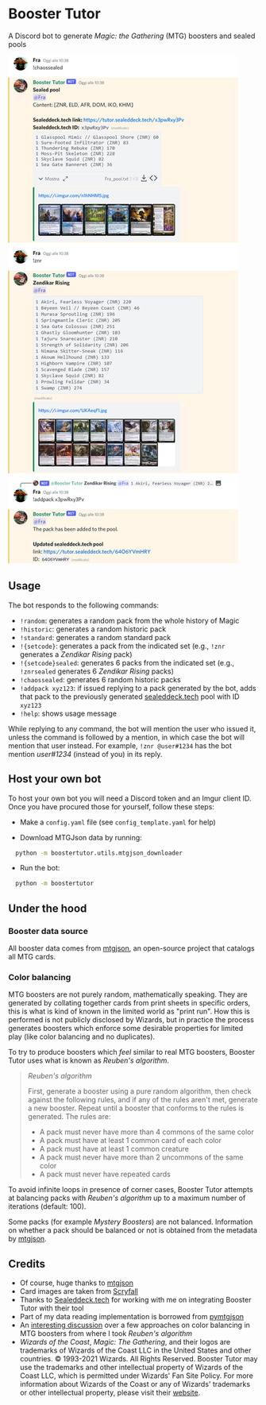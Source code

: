 # Booster Tutor

A Discord bot to generate *Magic: the Gathering* (MTG) boosters and sealed pools

![screenshot](screenshot.jpg)

## Usage

The bot responds to the following commands:

* `!random`: generates a random pack from the whole history of Magic
* `!historic`: generates a random historic pack
* `!standard`: generates a random standard pack
* `!{setcode}`: generates a pack from the indicated set (e.g., `!znr` generates
  a *Zendikar Rising* pack)
* `!{setcode}sealed`: generates 6 packs from the indicated set (e.g.,
  `!znrsealed` generates 6 *Zendikar Rising* packs)
* `!chaossealed`: generates 6 random historic packs
* `!addpack xyz123`: if issued replying to a pack generated by the bot, adds
  that pack to the previously generated
  [sealeddeck.tech](https://sealeddeck.tech) pool with ID `xyz123`
* `!help`: shows usage message

While replying to any command, the bot will mention the user who issued it,
unless the command is followed by a mention, in which case the bot will mention
that user instead. For example, `!znr @user#1234` has the bot mention
*user#1234* (instead of you) in its reply.

## Host your own bot

To host your own bot you will need a Discord token and an Imgur client ID. Once
you have procured those for yourself, follow these steps:

* Make a `config.yaml` file (see `config_template.yaml` for help)

* Download MTGJson data by running:

```bash
  python -m boostertutor.utils.mtgjson_downloader
```
* Run the bot:

```bash
  python -m boostertutor
```

## Under the hood

### Booster data source

All booster data comes from [mtgjson](https://mtgjson.com), an open-source
project that catalogs all MTG cards.

### Color balancing

MTG boosters are not purely random, mathematically speaking. They are generated
by collating together cards from print sheets in specific orders, this is what
is kind of known in the limited world as "print run". How this is performed is
not publicly disclosed by Wizards, but in practice the process generates
boosters which enforce some desirable properties for limited play (like color
balancing and no duplicates).

To try to produce boosters which *feel* similar to real MTG boosters, Booster
Tutor uses what is known as *Reuben's algorithm*.

> *Reuben's algorithm*
>
> First, generate a booster using a pure random algorithm, then check against
> the following rules, and if any of the rules aren't met, generate a new
> booster. Repeat until a booster that conforms to the rules is generated. The
> rules are:
>
> * A pack must never have more than 4 commons of the same color
> * A pack must have at least 1 common card of each color
> * A pack must have at least 1 common creature
> * A pack must never have more than 2 uncommons of the same color
> * A pack must never have repeated cards

To avoid infinite loops in presence of corner cases, Booster Tutor attempts at
balancing packs with *Reuben's algorithm* up to a maximum number of iterations
(default: 100).

Some packs (for example *Mystery Boosters*) are not balanced. Information on
whether a pack should be balanced or not is obtained from the metadata by
[mtgjson](https://mtgjson.com).

## Credits

* Of course, huge thanks to [mtgjson](https://mtgjson.com)
* Card images are taken from [Scryfall](https://scryfall.com)
* Thanks to [Sealeddeck.tech](https://sealeddeck.tech) for working with me on
  integrating Booster Tutor with their tool
* Part of my data reading implementation is borrowed from
  [pymtgjson](https://pythonhosted.org/mtgjson)
* An [interesting
  discussion](https://gist.github.com/fenhl/8d163733ab92ed718d89975127aac152#simulated-collation)
  over a few approaches on color balancing in MTG boosters from where I took
  *Reuben's algorithm*
* *Wizards of the Coast*, *Magic: The Gathering*, and their logos are
  trademarks of Wizards of the Coast LLC in the United States and other
  countries. © 1993-2021 Wizards. All Rights Reserved. Booster Tutor may use
  the trademarks and other intellectual property of Wizards of the Coast LLC,
  which is permitted under Wizards' Fan Site Policy. For more information about
  Wizards of the Coast or any of Wizards' trademarks or other intellectual
  property, please visit their [website](https://company.wizards.com/).
